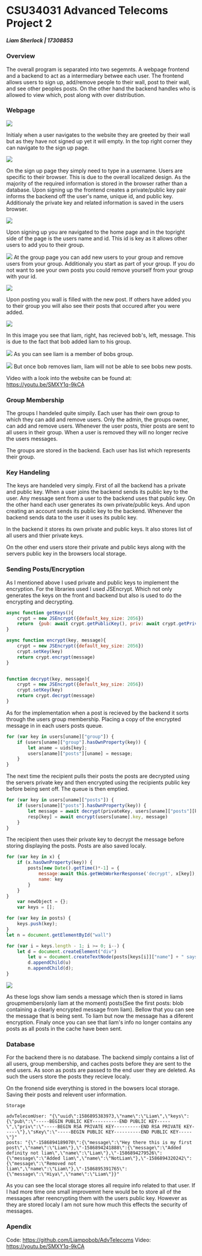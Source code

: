 # CSU34031 Advanced Telecoms Project 2
##### Liam Sherlock | 17308853

### Overview

The overall program is separated into two segemnts. A webpage frontend and a backend to act as a intermediary betwee each user. The frontend allows users to sign up, add/remove people to their wall, post to their wall, and see other peoples posts. On the other hand the backend handles who is allowed to view which, post along with over distribution.

### Webpage

![](initial.png)

Initialy when a user navigates to the website they are greeted by their wall but as they have not signed up yet it will empty. In the top right corner they can navigate to the sign up page.

![](signup.png)

On the sign up page they simply need to type in a username. Users are specific to their browser. This is due to the overall localized design. As the majority of the required information is stored in the browser rather than a database. Upon signing up the frontend creates a private/public key pair informs the backend off the user's name, unique id, and public key. Additionaly the private key and related information is saved in the users browser. 

<div style="page-break-after: always;"></div>

![](id.png)

Upon signing up you are navigated to the home page and in the topright side of the page is the users name and id. This id is key as it allows other users to add you to their group. 

![](groups.png)
At the group page you can add new users to your group and remove users from your group. Additionaly you start as part of your group. If you do not want to see your own posts you could remove yourself from your group with your id. 

<div style="page-break-after: always;"></div>

![](firstpost.png)

Upon posting you wall is filled with the new post. If others have added you to their group you will also see their posts that occured after you were added.

![](twopoeple.png)

In this image you see that liam, right, has recieved bob's, left, message. This is due to the fact that bob added liam to his group.

<div style="page-break-after: always;"></div>

![](liam.png)
As you can see liam is a member of bobs group.

![](people.png)
But once bob removes liam, liam will not be able to see bobs new posts.

Video with a look into the website can be found at: https://youtu.be/SMXY1q-9kCA 

### Group Membership

The groups I handeled quite simpily. Each user has their own group to which they can add and remove users. Only the admin, the groups owner, can add and remove users. Whenever the user posts, thier posts are sent to all users in their group. When a user is removed they will no longer recive the users messages.

The groups are stored in the backend. Each user has list which represents their group.

### Key Handeling

The keys are handeled very simply. First of all the backend has a private and public key. When a user joins the backend sends its public key to the user. Any message sent from a user to the backend uses that public key. On the other hand each user generates its own private/public keys. And upon creating an account sends its public key to the backend. Whenever the backend sends data to the user it uses its public key. 

In the backend it stores its own private and public keys. It also stores list of all users and thier private keys.

On the other end users store their private and public keys along with the servers public key in the browsers local storage. 

<div style="page-break-after: always;"></div>

### Sending Posts/Encryption

As I mentioned above I used private and public keys to implement the encryption. For the libraries used I used JSEncrypt. Which not only generates the keys on the front and backend but also is used to do the encrypting and decrypting.

```js
async function getKeys(){
    crypt = new JSEncrypt({default_key_size: 2056})
    return  {pub: await crypt.getPublicKey(), priv: await crypt.getPrivateKey()}
}

async function encrypt(key, message){
    crypt = new JSEncrypt({default_key_size: 2056})
    crypt.setKey(key)
    return crypt.encrypt(message)
}


function decrypt(key, message){
    crypt = new JSEncrypt({default_key_size: 2056})
    crypt.setKey(key)
    return crypt.decrypt(message)
}
```

As for the implementation when a post is recieved by the backend it sorts through the users group membership. Placing a copy of the encrypted message in in each users posts queue. 

```js
for (var key in users[uname]["group"]) {
    if (users[uname]["group"].hasOwnProperty(key)) {
        let aname = uids[key];
        users[aname]["posts"][uname] = message;
    }
}
```

The next time the recipient pulls their posts the posts are decrypted using the servers private key and then encrypted using the recipients public key before being sent off. The queue is then emptied. 

```js
for (var key in users[uname]["posts"]) {
    if (users[uname]["posts"].hasOwnProperty(key)) {   
        let message = await decrypt(privateKey, users[uname]["posts"][key])        
        resp[key] = await encrypt(users[uname].key, message)
    }
}
```

The recipient then uses their private key to decrypt the message before storing displaying the posts. Posts are also saved localy.

```js
for (var key in x) {
    if (x.hasOwnProperty(key)) {           
        posts[new Date().getTime()*-1] = {
            message:await this.getWebWorkerResponse('decrypt', x[key]),
            name: key
        }
    }
}
    var newObject = {};
    var keys = [];

for (var key in posts) {
    keys.push(key);
}
let n = document.getElementById("wall")

for (var i = keys.length - 1; i >= 0; i--) {
    let d = document.createElement("div") 
        let u = document.createTextNode(posts[keys[i]]["name"] + " says " + posts[keys[i]]["message"])
        d.appendChild(u)
        n.appendChild(d);
}
```

![](enc.png)

As these logs show liam sends a message which then is stored in liams groupmembers(only liam at the moment) posts(See the first posts: blob containing a clearly encrypted message from liam). Bellow that you can see the message that is being sent. To liam but now the message has a diferent encryption. Finaly once you can see that liam's info no longer contains any posts as all posts in the cache have been sent.

### Database
For the backend there is no database. The backend simply contains a list of all users, group membership, and caches posts before they are sent to the end users. As soon as posts are passed to the end user they are deleted. As such the users store the posts they recieve localy.

On the fronend side everything is stored in the bowsers local storage. Saving their posts and relevent user information.
```
Storage
​
advTelecomUser: "{\"uuid\":1586895383973,\"name\":\"Liam\",\"keys\":{\"pub\":\"-----BEGIN PUBLIC KEY----------END PUBLIC KEY-----\",\"priv\":\"-----BEGIN RSA PRIVATE KEY----------END RSA PRIVATE KEY-----\"},\"sKey\":\"-----BEGIN PUBLIC KEY----------END PUBLIC KEY-----\"}"
posts: "{\"-1586894189070\":{\"message\":\"Hey there this is my first post\",\"name\":\"Liam\"},\"-1586894241888\":{\"message\":\"Added definity not liam\",\"name\":\"Liam\"},\"-1586894279526\":{\"message\":\"Added liam\",\"name\":\"NotLiam\"},\"-1586894320242\":{\"message\":\"Removed not liam\",\"name\":\"Liam\"},\"-1586895391765\":{\"message\":\"Hiya\",\"name\":\"Liam\"}}"
```

As you can see the local storage stores all require info related to that user. If I had more time one small improvemnt here would be to store all of the messages after reencrypting them with the users public key. However as they are stored localy I am not sure how much this effects the security of messages.


### Apendix

Code: https://github.com/Liampobob/AdvTelecoms
Video: https://youtu.be/SMXY1q-9kCA